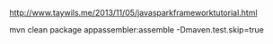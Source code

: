 


http://www.taywils.me/2013/11/05/javasparkframeworktutorial.html

mvn clean package appassembler:assemble -Dmaven.test.skip=true